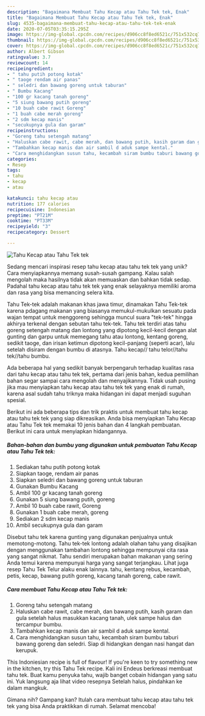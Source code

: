 ```yaml
---
description: "Bagaimana Membuat Tahu Kecap atau Tahu Tek tek, Enak"
title: "Bagaimana Membuat Tahu Kecap atau Tahu Tek tek, Enak"
slug: 4535-bagaimana-membuat-tahu-kecap-atau-tahu-tek-tek-enak
date: 2020-07-05T03:35:15.295Z
image: https://img-global.cpcdn.com/recipes/d906cc8f8ed6521c/751x532cq70/tahu-kecap-atau-tahu-tek-tek-foto-resep-utama.jpg
thumbnail: https://img-global.cpcdn.com/recipes/d906cc8f8ed6521c/751x532cq70/tahu-kecap-atau-tahu-tek-tek-foto-resep-utama.jpg
cover: https://img-global.cpcdn.com/recipes/d906cc8f8ed6521c/751x532cq70/tahu-kecap-atau-tahu-tek-tek-foto-resep-utama.jpg
author: Albert Gibson
ratingvalue: 3.7
reviewcount: 14
recipeingredient:
- " tahu putih potong kotak"
- " taoge rendam air panas"
- " seledri dan bawang goreng untuk taburan"
- " Bumbu Kacang"
- "100 gr kacang tanah goreng"
- "5 siung bawang putih goreng"
- "10 buah cabe rawit Goreng"
- "1 buah cabe merah goreng"
- "2 sdm kecap manis"
- "secukupnya gula dan garam"
recipeinstructions:
- "Goreng tahu setengah matang"
- "Haluskan cabe rawit, cabe merah, dan bawang putih, kasih garam dan gula setelah halus masukkan kacang tanah, ulek sampe halus dan tercampur bumbu."
- "Tambahkan kecap manis dan air sambil d aduk sampe kental."
- "Cara menghidangkan susun tahu, kecambah siram bumbu taburi bawang goreng dan seledri. Siap di hidangkan dengan nasi hangat dan kerupuk."
categories:
- Resep
tags:
- tahu
- kecap
- atau

katakunci: tahu kecap atau 
nutrition: 177 calories
recipecuisine: Indonesian
preptime: "PT21M"
cooktime: "PT33M"
recipeyield: "3"
recipecategory: Dessert

---
```



![Tahu Kecap atau Tahu Tek tek](https://img-global.cpcdn.com/recipes/d906cc8f8ed6521c/751x532cq70/tahu-kecap-atau-tahu-tek-tek-foto-resep-utama.jpg)

Sedang mencari inspirasi resep tahu kecap atau tahu tek tek yang unik? Cara menyiapkannya memang susah-susah gampang. Kalau salah mengolah maka hasilnya tidak akan memuaskan dan bahkan tidak sedap. Padahal tahu kecap atau tahu tek tek yang enak selayaknya memiliki aroma dan rasa yang bisa memancing selera kita.

Tahu Tek-tek adalah makanan khas jawa timur, dinamakan Tahu Tek-tek karena pdagang makanan yang biasanya memukul-mukulkan sesuatu pada wajan tempat untuk menggoreng sehingga muncul suara &#34;tek-tek&#34; hingga akhirya terkenal dengan sebutan tahu tek-tek. Tahu tek terdiri atas tahu goreng setengah matang dan lontong yang dipotong kecil-kecil dengan alat gunting dan garpu untuk memegang tahu atau lontong, kentang goreng, sedikit taoge, dan irisan ketimun dipotong kecil-panjang (seperti acar), lalu setelah disiram dengan bumbu di atasnya. Tahu kecap// tahu telor//tahu tek//tahu bumbu.

Ada beberapa hal yang sedikit banyak berpengaruh terhadap kualitas rasa dari tahu kecap atau tahu tek tek, pertama dari jenis bahan, kedua pemilihan bahan segar sampai cara mengolah dan menyajikannya. Tidak usah pusing jika mau menyiapkan tahu kecap atau tahu tek tek yang enak di rumah, karena asal sudah tahu triknya maka hidangan ini dapat menjadi suguhan spesial.


Berikut ini ada beberapa tips dan trik praktis untuk membuat tahu kecap atau tahu tek tek yang siap dikreasikan. Anda bisa menyiapkan Tahu Kecap atau Tahu Tek tek memakai 10 jenis bahan dan 4 langkah pembuatan. Berikut ini cara untuk menyiapkan hidangannya.

<!--inarticleads1-->

##### Bahan-bahan dan bumbu yang digunakan untuk pembuatan Tahu Kecap atau Tahu Tek tek:

1. Sediakan  tahu putih potong kotak
1. Siapkan  taoge, rendam air panas
1. Siapkan  seledri dan bawang goreng untuk taburan
1. Gunakan  Bumbu Kacang
1. Ambil 100 gr kacang tanah goreng
1. Gunakan 5 siung bawang putih, goreng
1. Ambil 10 buah cabe rawit, Goreng
1. Gunakan 1 buah cabe merah, goreng
1. Sediakan 2 sdm kecap manis
1. Ambil secukupnya gula dan garam


Disebut tahu tek karena gunting yang digunakan penjualnya untuk memotong-motong. Tahu tek-tek lontong adalah olahan tahu yang disajikan dengan menggunakan tambahan lontong sehingga mempunyai cita rasa yang sangat nikmat. Tahu sendiri merupakan bahan makanan yang sering Anda temui karena mempunyai harga yang sangat terjangkau. Lihat juga resep Tahu Tek Telur alaku enak lainnya. tahu, kentang rebus, kecambah, petis, kecap, bawang putih goreng, kacang tanah goreng, cabe rawit. 

<!--inarticleads2-->

##### Cara membuat Tahu Kecap atau Tahu Tek tek:

1. Goreng tahu setengah matang
1. Haluskan cabe rawit, cabe merah, dan bawang putih, kasih garam dan gula setelah halus masukkan kacang tanah, ulek sampe halus dan tercampur bumbu.
1. Tambahkan kecap manis dan air sambil d aduk sampe kental.
1. Cara menghidangkan susun tahu, kecambah siram bumbu taburi bawang goreng dan seledri. Siap di hidangkan dengan nasi hangat dan kerupuk.


This Indoniesian recipe is full of flavour! If you&#39;re keen to try something new in the kitchen, try this Tahu Tek recipe. Kali ini Endeus berkreasi membuat tahu tek. Buat kamu penyuka tahu, wajib banget cobain hidangan yang satu ini. Yuk langsung aja lihat video resepnya Setelah halus, pindahkan ke dalam mangkuk. 

Gimana nih? Gampang kan? Itulah cara membuat tahu kecap atau tahu tek tek yang bisa Anda praktikkan di rumah. Selamat mencoba!
